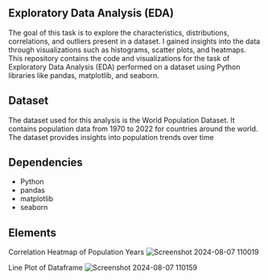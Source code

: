 ## Exploratory Data Analysis (EDA)
The goal of this task is to explore the characteristics, distributions, correlations, and outliers present in a dataset. I gained insights into the data through visualizations such as histograms, scatter plots, and heatmaps. This repository contains the code and visualizations for the task of Exploratory Data Analysis (EDA) performed on a dataset using Python libraries like pandas, matplotlib, and seaborn.

## Dataset
The dataset used for this analysis is the World Population Dataset. It contains population data from 1970 to 2022 for countries around the world. The dataset provides insights into population trends over time

## Dependencies
- Python
- pandas
- matplotlib
- seaborn

## Elements
Correlation Heatmap of Population Years
![Screenshot 2024-08-07 110019](https://github.com/user-attachments/assets/14218bd9-944c-4902-8735-bc11152f4efb)

Line Plot of Dataframe
![Screenshot 2024-08-07 110159](https://github.com/user-attachments/assets/5b7841fc-dd41-472e-bd07-c46970e0181e)




